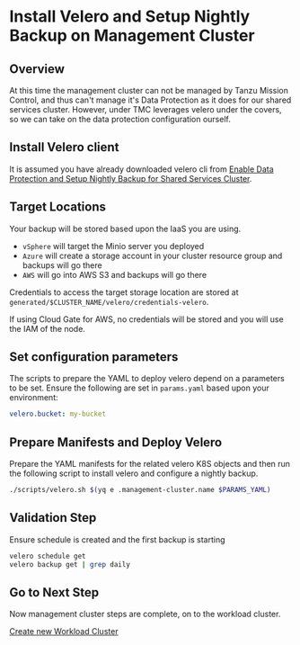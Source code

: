 # Install Velero and Setup Nightly Backup on Management Cluster

## Overview

At this time the management cluster can not be managed by Tanzu Mission Control, and thus can't manage it's Data Protection as it does for our shared services cluster.  However, under TMC leverages velero under the covers, so we can take on the data protection configuration ourself.

## Install Velero client

It is assumed you have already downloaded velero cli from [Enable Data Protection and Setup Nightly Backup for Shared Services Cluster](../shared-services-cluster/09_velero_ssc.md).

## Target Locations

Your backup will be stored based upon the IaaS you are using.

- `vSphere` will target the Minio server you deployed
- `Azure` will create a storage account in your cluster resource group and backups will go there
- `AWS` will go into AWS S3 and backups will go there

Credentials to access the target storage location are stored at `generated/$CLUSTER_NAME/velero/credentials-velero`.

If using Cloud Gate for AWS, no credentials will be stored and you will use the IAM of the node.

## Set configuration parameters

The scripts to prepare the YAML to deploy velero depend on a parameters to be set.  Ensure the following are set in `params.yaml` based upon your environment:

```yaml
velero.bucket: my-bucket
```

## Prepare Manifests and Deploy Velero

Prepare the YAML manifests for the related velero K8S objects and then run the following script to install velero and configure a nightly backup.

```bash
./scripts/velero.sh $(yq e .management-cluster.name $PARAMS_YAML)
```

## Validation Step

Ensure schedule is created and the first backup is starting

```bash
velero schedule get
velero backup get | grep daily
```

## Go to Next Step

Now management cluster steps are complete, on to the workload cluster.

[Create new Workload Cluster](../workload-cluster/01_install_tkg_and_components_wlc.md)
